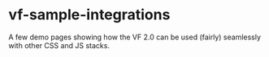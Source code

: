 # vf-sample-integrations
A few demo pages showing how the VF 2.0 can be used (fairly) seamlessly with other CSS and JS stacks.
